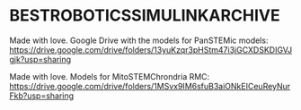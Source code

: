 # BESTROBOTICSSIMULINKARCHIVE
Made with love.
Google Drive with the models for PanSTEMic models: https://drive.google.com/drive/folders/13yuKzqr3pHStm47i3jGCXDSKDIGVJgjk?usp=sharing

Made with love.
Models for MitoSTEMChrondria RMC: https://drive.google.com/drive/folders/1MSvx9IM6sfuB3aiONkEICeuReyNurFkb?usp=sharing
